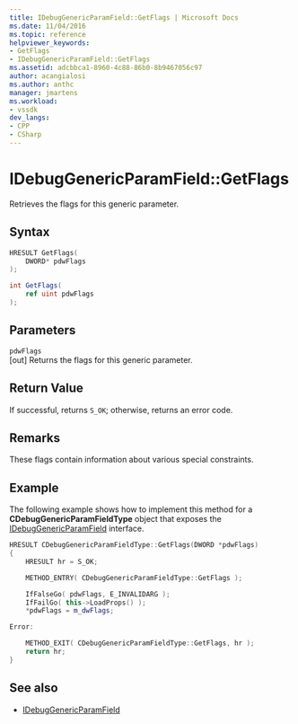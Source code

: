 ```yaml
---
title: IDebugGenericParamField::GetFlags | Microsoft Docs
ms.date: 11/04/2016
ms.topic: reference
helpviewer_keywords:
- GetFlags
- IDebugGenericParamField::GetFlags
ms.assetid: adcbbca1-8960-4c88-86b0-8b9467056c97
author: acangialosi
ms.author: anthc
manager: jmartens
ms.workload:
- vssdk
dev_langs:
- CPP
- CSharp
---
```

# IDebugGenericParamField::GetFlags
Retrieves the flags for this generic parameter.

## Syntax

```cpp
HRESULT GetFlags(
    DWORD* pdwFlags
);
```

```csharp
int GetFlags(
    ref uint pdwFlags
);
```

## Parameters
`pdwFlags`\
[out] Returns the flags for this generic parameter.

## Return Value
If successful, returns `S_OK`; otherwise, returns an error code.

## Remarks
These flags contain information about various special constraints.

## Example
The following example shows how to implement this method for a **CDebugGenericParamFieldType** object that exposes the [IDebugGenericParamField](../../../extensibility/debugger/reference/idebuggenericparamfield.md) interface.

```cpp
HRESULT CDebugGenericParamFieldType::GetFlags(DWORD *pdwFlags)
{
    HRESULT hr = S_OK;

    METHOD_ENTRY( CDebugGenericParamFieldType::GetFlags );

    IfFalseGo( pdwFlags, E_INVALIDARG );
    IfFailGo( this->LoadProps() );
    *pdwFlags = m_dwFlags;

Error:

    METHOD_EXIT( CDebugGenericParamFieldType::GetFlags, hr );
    return hr;
}
```

## See also
- [IDebugGenericParamField](../../../extensibility/debugger/reference/idebuggenericparamfield.md)

